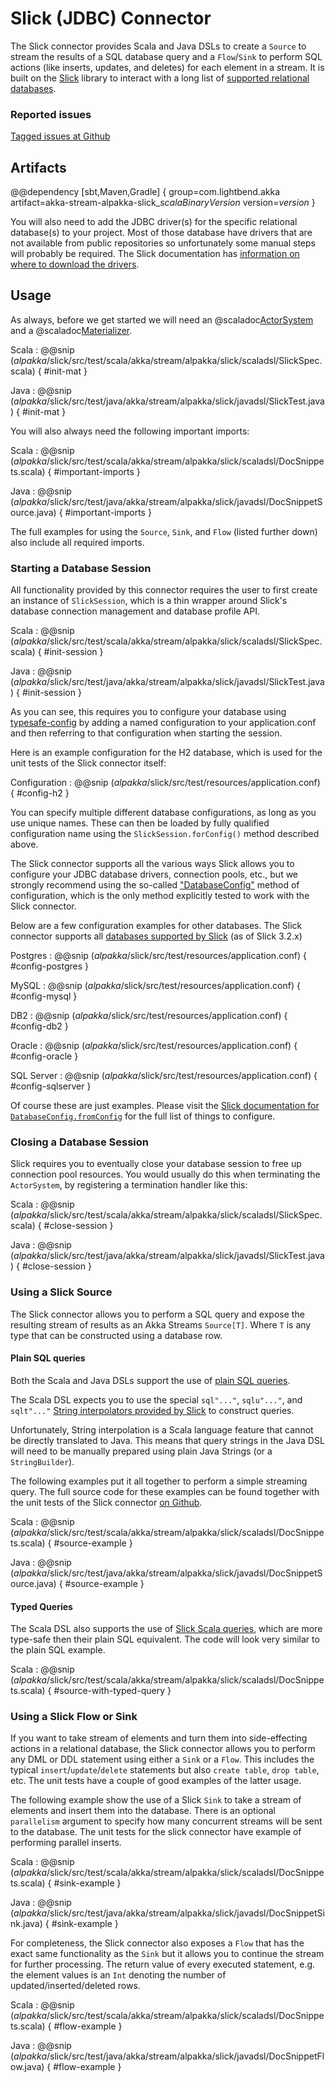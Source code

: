 # Slick (JDBC) Connector

The Slick connector provides Scala and Java DSLs to create a `Source` to stream the results of a SQL database query and a `Flow`/`Sink` to perform SQL actions (like inserts, updates, and deletes) for each element in a stream. It is built on the [Slick](http://slick.lightbend.com/) library to interact with a long list of [supported relational databases](http://slick.lightbend.com/doc/3.2.1/supported-databases.html).


### Reported issues

[Tagged issues at Github](https://github.com/akka/alpakka/labels/p%3Aslick)


## Artifacts

@@dependency [sbt,Maven,Gradle] {
  group=com.lightbend.akka
  artifact=akka-stream-alpakka-slick_$scalaBinaryVersion$
  version=$version$
}

You will also need to add the JDBC driver(s) for the specific relational database(s) to your project. Most of those database have drivers that are not available from public repositories so unfortunately some manual steps will probably be required. The Slick documentation has [information on where to download the drivers](http://slick.lightbend.com/doc/3.2.1/supported-databases.html).

## Usage

As always, before we get started we will need an @scaladoc[ActorSystem](akka.actor.ActorSystem) and a @scaladoc[Materializer](akka.stream.Materializer).

Scala
: @@snip ($alpakka$/slick/src/test/scala/akka/stream/alpakka/slick/scaladsl/SlickSpec.scala) { #init-mat }

Java
: @@snip ($alpakka$/slick/src/test/java/akka/stream/alpakka/slick/javadsl/SlickTest.java) { #init-mat }

You will also always need the following important imports:

Scala
: @@snip ($alpakka$/slick/src/test/scala/akka/stream/alpakka/slick/scaladsl/DocSnippets.scala) { #important-imports }

Java
: @@snip ($alpakka$/slick/src/test/java/akka/stream/alpakka/slick/javadsl/DocSnippetSource.java) { #important-imports }

The full examples for using the `Source`, `Sink`, and `Flow` (listed further down) also include all required imports.

### Starting a Database Session

All functionality provided by this connector requires the user to first create an instance of `SlickSession`, which is a thin wrapper around Slick's database connection management and database profile API.

Scala
: @@snip ($alpakka$/slick/src/test/scala/akka/stream/alpakka/slick/scaladsl/SlickSpec.scala) { #init-session }

Java
: @@snip ($alpakka$/slick/src/test/java/akka/stream/alpakka/slick/javadsl/SlickTest.java) { #init-session }

As you can see, this requires you to configure your database using [typesafe-config](https://github.com/typesafehub/config) by adding a named configuration to your application.conf and then referring to that configuration when starting the session.

Here is an example configuration for the H2 database, which is used for the unit tests of the Slick connector itself:

Configuration
: @@snip ($alpakka$/slick/src/test/resources/application.conf) { #config-h2 }

You can specify multiple different database configurations, as long as you use unique names. These can then be loaded by fully qualified configuration name using the `SlickSession.forConfig()` method described above.

The Slick connector supports all the various ways Slick allows you to configure your JDBC database drivers, connection pools, etc., but we strongly recommend using the so-called ["DatabaseConfig"](http://slick.lightbend.com/doc/3.2.1/database.html#databaseconfig) method of configuration, which is the only method explicitly tested to work with the Slick connector.

Below are a few configuration examples for other databases. The Slick connector supports all [databases supported by Slick](http://slick.lightbend.com/doc/3.2.1/supported-databases.html) (as of Slick 3.2.x)

Postgres
: @@snip ($alpakka$/slick/src/test/resources/application.conf) { #config-postgres }

MySQL
: @@snip ($alpakka$/slick/src/test/resources/application.conf) { #config-mysql }

DB2
: @@snip ($alpakka$/slick/src/test/resources/application.conf) { #config-db2 }

Oracle
: @@snip ($alpakka$/slick/src/test/resources/application.conf) { #config-oracle }

SQL Server
: @@snip ($alpakka$/slick/src/test/resources/application.conf) { #config-sqlserver }

Of course these are just examples. Please visit the [Slick documentation for `DatabaseConfig.fromConfig`][jdbcbackend-api] for the full list of things to configure.

### Closing a Database Session
Slick requires you to eventually close your database session to free up connection pool resources. You would usually do this when terminating the `ActorSystem`, by registering a termination handler like this:

Scala
: @@snip ($alpakka$/slick/src/test/scala/akka/stream/alpakka/slick/scaladsl/SlickSpec.scala) { #close-session }

Java
: @@snip ($alpakka$/slick/src/test/java/akka/stream/alpakka/slick/javadsl/SlickTest.java) { #close-session }

### Using a Slick Source
The Slick connector allows you to perform a SQL query and expose the resulting stream of results as an Akka Streams `Source[T]`. Where `T` is any type that can be constructed using a database row.

#### Plain SQL queries
Both the Scala and Java DSLs support the use of [plain SQL queries](http://slick.lightbend.com/doc/3.2.1/concepts.html#plain-sql-statements).

The Scala DSL expects you to use the special `sql"..."`, `sqlu"..."`, and `sqlt"..."` [String interpolators provided by Slick](http://slick.lightbend.com/doc/3.2.1/sql.html#string-interpolation) to construct queries.

Unfortunately, String interpolation is a Scala language feature that cannot be directly translated to Java. This means that query strings in the Java DSL will need to be manually prepared using plain Java Strings (or a `StringBuilder`).

The following examples put it all together to perform a simple streaming query. The full source code for these examples can be found together with the unit tests of the Slick connector [on Github](https://github.com/akka/alpakka/tree/master/slick/src/test).

Scala
: @@snip ($alpakka$/slick/src/test/scala/akka/stream/alpakka/slick/scaladsl/DocSnippets.scala) { #source-example }

Java
: @@snip ($alpakka$/slick/src/test/java/akka/stream/alpakka/slick/javadsl/DocSnippetSource.java) { #source-example }


#### Typed Queries
The Scala DSL also supports the use of [Slick Scala queries](http://slick.lightbend.com/doc/3.2.1/concepts.html#scala-queries), which are more type-safe then their plain SQL equivalent. The code will look very similar to the plain SQL example.

Scala
: @@snip ($alpakka$/slick/src/test/scala/akka/stream/alpakka/slick/scaladsl/DocSnippets.scala) { #source-with-typed-query }


### Using a Slick Flow or Sink
If you want to take stream of elements and turn them into side-effecting actions in a relational database, the Slick connector allows you to perform any DML or DDL statement using either a `Sink` or a `Flow`. This includes the typical `insert`/`update`/`delete` statements but also `create table`, `drop table`, etc. The unit tests have a couple of good examples of the latter usage.

The following example show the use of a Slick `Sink` to take a stream of elements and insert them into the database. There is an optional `parallelism` argument to specify how many concurrent streams will be sent to the database. The unit tests for the slick connector have example of performing parallel inserts.

Scala
: @@snip ($alpakka$/slick/src/test/scala/akka/stream/alpakka/slick/scaladsl/DocSnippets.scala) { #sink-example }

Java
: @@snip ($alpakka$/slick/src/test/java/akka/stream/alpakka/slick/javadsl/DocSnippetSink.java) { #sink-example }

For completeness, the Slick connector also exposes a `Flow` that has the exact same functionality as the `Sink` but it allows you to continue the stream for further processing. The return value of every executed statement, e.g. the element values is an `Int` denoting the number of updated/inserted/deleted rows.

Scala
: @@snip ($alpakka$/slick/src/test/scala/akka/stream/alpakka/slick/scaladsl/DocSnippets.scala) { #flow-example }

Java
: @@snip ($alpakka$/slick/src/test/java/akka/stream/alpakka/slick/javadsl/DocSnippetFlow.java) { #flow-example }

 [jdbcbackend-api]: http://slick.lightbend.com/doc/3.2.1/api/index.html#slick.jdbc.JdbcBackend$DatabaseFactoryDef@forConfig(String,Config,Driver,ClassLoader):Database
